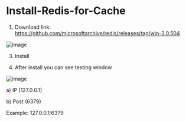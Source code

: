 # Install-Redis-for-Cache

1.	Download link:
https://github.com/microsoftarchive/redis/releases/tag/win-3.0.504

![image](https://github.com/biplobpustcse/Install-Redis-for-Cache/assets/59637279/4708b594-52f9-4815-8294-455d67fc8c5a)

3.	Install

4.	After install you can see testing window

![image](https://github.com/biplobpustcse/Install-Redis-for-Cache/assets/59637279/7cdf0a60-c714-4d2f-b6ba-a8c8bdcd207a)
   
a)	IP (127.0.0.1)

b)	Post (6379)

Example: 127.0.0.1:6379

